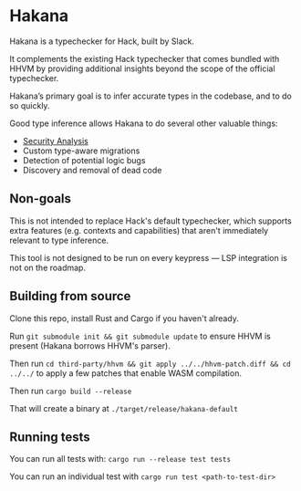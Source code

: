 # Hakana

Hakana is a typechecker for Hack, built by Slack.

It complements the existing Hack typechecker that comes bundled with HHVM by providing additional insights beyond the scope of the official typechecker.

Hakana’s primary goal is to infer accurate types in the codebase, and to do so quickly.

Good type inference allows Hakana to do several other valuable things:

 - [Security Analysis](https://github.com/slackhq/hakana/blob/main/docs/security_analysis.md)
 - Custom type-aware migrations
 - Detection of potential logic bugs
 - Discovery and removal of dead code

## Non-goals

This is not intended to replace Hack's default typechecker, which supports extra features (e.g. contexts and capabilities) that aren't immediately relevant to type inference.

This tool is not designed to be run on every keypress — LSP integration is not on the roadmap.

## Building from source

Clone this repo, install Rust and Cargo if you haven't already.

Run `git submodule init && git submodule update` to ensure HHVM is present (Hakana borrows HHVM's parser).

Then run `cd third-party/hhvm && git apply ../../hhvm-patch.diff && cd ../../` to apply a few patches that enable WASM compilation.

Then run `cargo build --release`

That will create a binary at `./target/release/hakana-default`

## Running tests

You can run all tests with: `cargo run --release test tests`

You can run an individual test with `cargo run test <path-to-test-dir>`

